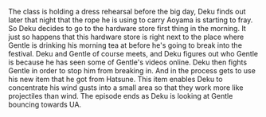 The class is holding a dress rehearsal before the big day, Deku finds out later that night that the rope he is using to carry Aoyama is starting to fray. So Deku decides to go to the hardware store first thing in the morning. It just so happens that this hardware store is right next to the place where Gentle is drinking his morning tea at before he's going to break into the festival. Deku and Gentle of course meets, and Deku figures out who Gentle is because he has seen some of Gentle's videos online. Deku then fights Gentle in order to stop him from breaking in. And in the process gets to use his new item that he got from Hatsune. This item enables Deku to concentrate his wind gusts into a small area so that they work more like projectiles than wind. The episode ends as Deku is looking at Gentle bouncing towards UA.